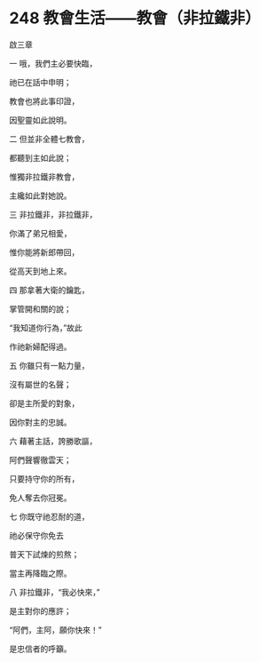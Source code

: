 # 248 教會生活——教會（非拉鐵非）

啟三章

一 哦，我們主必要快臨，

祂已在話中申明；

教會也將此事印證，

因聖靈如此說明。

二 但並非全體七教會，

都聽到主如此說；

惟獨非拉鐵非教會，

主纔如此對她說。

三 非拉鐵非，非拉鐵非，

你滿了弟兄相愛，

惟你能將新郎帶回，

從高天到地上來。

四 那拿著大衛的鑰匙，

掌管開和關的說；

“我知道你行為，”故此

作祂新婦配得過。

五 你雖只有一點力量，

沒有屬世的名聲；

卻是主所愛的對象，

因你對主的忠誠。

六 藉著主話，誇勝歌謳，

阿們聲響徹雲天；

只要持守你的所有，

免人奪去你冠冕。

七 你既守祂忍耐的道，

祂必保守你免去

普天下試煉的煎熬；

當主再降臨之際。

八 非拉鐵非，“我必快來，”

是主對你的應許；

“阿們，主阿，願你快來！”

是忠信者的呼籲。

